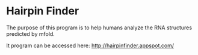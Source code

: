 # Hairpin Finder

The purpose of this program is to help humans analyze the RNA structures predicted by mfold.

It program can be accessed here: http://hairpinfinder.appspot.com/
